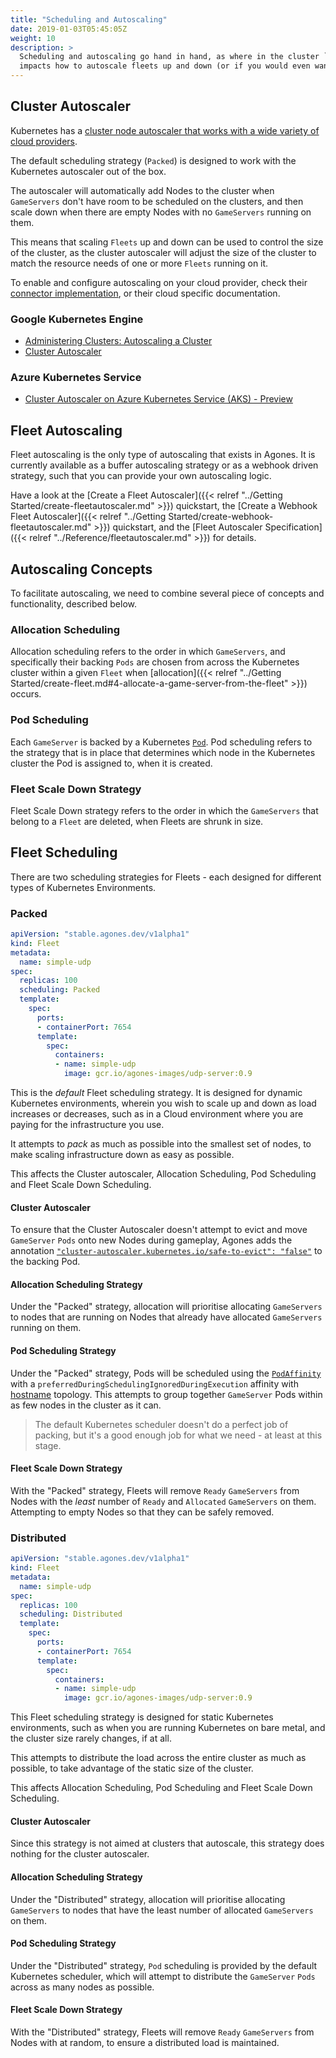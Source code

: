 ```yaml
---
title: "Scheduling and Autoscaling"
date: 2019-01-03T05:45:05Z
weight: 10
description: >
  Scheduling and autoscaling go hand in hand, as where in the cluster `GameServers` are provisioned
  impacts how to autoscale fleets up and down (or if you would even want to)
---
```


## Cluster Autoscaler

Kubernetes has a [cluster node autoscaler that works with a wide variety of cloud providers](https://github.com/kubernetes/autoscaler/tree/master/cluster-autoscaler).

The default scheduling strategy (`Packed`) is designed to work with the Kubernetes autoscaler out of the box.

The autoscaler will automatically add Nodes to the cluster when `GameServers` don't have room to be scheduled on the
clusters, and then scale down when there are empty Nodes with no `GameServers` running on them.

This means that scaling `Fleets` up and down can be used to control the size of the cluster, as the cluster autoscaler
will adjust the size of the cluster to match the resource needs of one or more `Fleets` running on it.

To enable and configure autoscaling on your cloud provider, check their [connector implementation](https://github.com/kubernetes/autoscaler/tree/master/cluster-autoscaler/cloudprovider),
or their cloud specific documentation.

### Google Kubernetes Engine
* [Administering Clusters: Autoscaling a Cluster](https://cloud.google.com/kubernetes-engine/docs/how-to/cluster-autoscaler)
* [Cluster Autoscaler](https://cloud.google.com/kubernetes-engine/docs/concepts/cluster-autoscaler)

### Azure Kubernetes Service
* [Cluster Autoscaler on Azure Kubernetes Service (AKS) - Preview](https://docs.microsoft.com/en-us/azure/aks/autoscaler)

## Fleet Autoscaling

Fleet autoscaling is the only type of autoscaling that exists in Agones. It is currently available as a
buffer autoscaling strategy or as a webhook driven strategy, such that you can provide your own autoscaling logic. 

Have a look at the [Create a Fleet Autoscaler]({{< relref "../Getting Started/create-fleetautoscaler.md" >}}) quickstart, the
[Create a Webhook Fleet Autoscaler]({{< relref "../Getting Started/create-webhook-fleetautoscaler.md" >}}) quickstart,
and the [Fleet Autoscaler Specification]({{< relref "../Reference/fleetautoscaler.md" >}}) for details.

## Autoscaling Concepts

To facilitate autoscaling, we need to combine several piece of concepts and functionality, described below.

### Allocation Scheduling

Allocation scheduling refers to the order in which `GameServers`, and specifically their backing `Pods` are chosen
from across the Kubernetes cluster within a given `Fleet` when [allocation]({{< relref "../Getting Started/create-fleet.md#4-allocate-a-game-server-from-the-fleet"  >}}) occurs.

### Pod Scheduling

Each `GameServer` is backed by a Kubernetes [`Pod`](https://kubernetes.io/docs/concepts/workloads/pods/pod/). Pod scheduling
refers to the strategy that is in place that determines which node in the Kubernetes cluster the Pod is assigned to,
when it is created.

### Fleet Scale Down Strategy

Fleet Scale Down strategy refers to the order in which the `GameServers` that belong to a `Fleet` are deleted, 
when Fleets are shrunk in size.

## Fleet Scheduling

There are two scheduling strategies for Fleets - each designed for different types of Kubernetes Environments.

### Packed

```yaml
apiVersion: "stable.agones.dev/v1alpha1"
kind: Fleet
metadata:
  name: simple-udp
spec:
  replicas: 100
  scheduling: Packed
  template:
    spec:
      ports:
      - containerPort: 7654
      template:
        spec:
          containers:
          - name: simple-udp
            image: gcr.io/agones-images/udp-server:0.9
```

This is the *default* Fleet scheduling strategy. It is designed for dynamic Kubernetes environments, wherein you wish 
to scale up and down as load increases or decreases, such as in a Cloud environment where you are paying
for the infrastructure you use.

It attempts to _pack_ as much as possible into the smallest set of nodes, to make
scaling infrastructure down as easy as possible.

This affects the Cluster autoscaler, Allocation Scheduling, Pod Scheduling and Fleet Scale Down Scheduling.

#### Cluster Autoscaler

To ensure that the Cluster Autoscaler doesn't attempt to evict and move `GameServer` `Pods` onto new Nodes during
gameplay, Agones adds the annotation [`"cluster-autoscaler.kubernetes.io/safe-to-evict": "false"`](https://github.com/kubernetes/autoscaler/blob/master/cluster-autoscaler/FAQ.md#what-types-of-pods-can-prevent-ca-from-removing-a-node)
to the backing Pod.

#### Allocation Scheduling Strategy

Under the "Packed" strategy, allocation will prioritise allocating `GameServers` to nodes that are running on 
Nodes that already have allocated `GameServers` running on them.

#### Pod Scheduling Strategy

Under the "Packed" strategy, Pods will be scheduled using the [`PodAffinity`](https://kubernetes.io/docs/concepts/configuration/assign-pod-node/#inter-pod-affinity-and-anti-affinity-beta-feature)
with a `preferredDuringSchedulingIgnoredDuringExecution` affinity with [hostname](https://kubernetes.io/docs/concepts/configuration/assign-pod-node/#interlude-built-in-node-labels)
topology. This attempts to group together `GameServer` Pods within as few nodes in the cluster as it can.

> The default Kubernetes scheduler doesn't do a perfect job of packing, but it's a good enough job for what we need - 
  at least at this stage. 

#### Fleet Scale Down Strategy

With the "Packed" strategy, Fleets will remove `Ready` `GameServers` from Nodes with the _least_ number of `Ready` and 
`Allocated` `GameServers` on them. Attempting to empty Nodes so that they can be safely removed.

### Distributed

```yaml
apiVersion: "stable.agones.dev/v1alpha1"
kind: Fleet
metadata:
  name: simple-udp
spec:
  replicas: 100
  scheduling: Distributed
  template:
    spec:
      ports:
      - containerPort: 7654
      template:
        spec:
          containers:
          - name: simple-udp
            image: gcr.io/agones-images/udp-server:0.9
```

This Fleet scheduling strategy is designed for static Kubernetes environments, such as when you are running Kubernetes
on bare metal, and the cluster size rarely changes, if at all.

This attempts to distribute the load across the entire cluster as much as possible, to take advantage of the static
size of the cluster.

This affects Allocation Scheduling, Pod Scheduling and Fleet Scale Down Scheduling.

#### Cluster Autoscaler

Since this strategy is not aimed at clusters that autoscale, this strategy does nothing for the cluster autoscaler.

#### Allocation Scheduling Strategy

Under the "Distributed" strategy, allocation will prioritise allocating `GameServers` to nodes that have the least
number of allocated `GameServers` on them.

#### Pod Scheduling Strategy

Under the "Distributed" strategy, `Pod` scheduling is provided by the default Kubernetes scheduler, which will attempt
to distribute the `GameServer` `Pods` across as many nodes as possible.

#### Fleet Scale Down Strategy

With the "Distributed" strategy, Fleets will remove `Ready` `GameServers` from Nodes with at random, to ensure
a distributed load is maintained.

